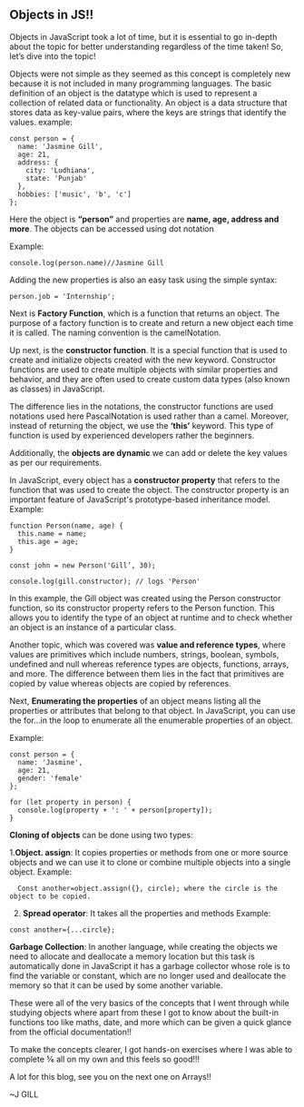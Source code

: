 ## Objects in JS!!
Objects in JavaScript took a lot of time, but it is essential to go in-depth about the topic for better understanding regardless of the time taken! So, let’s dive into the topic!

Objects were not simple as they seemed as this concept is completely new because it is not included in many programming languages. The basic definition of an object is the datatype which is used to represent a collection of related data or functionality. An object is a data structure that stores data as key-value pairs, where the keys are strings that identify the values.
example:
```
const person = {
  name: 'Jasmine Gill',
  age: 21,
  address: {
    city: 'Ludhiana',
    state: 'Punjab'
  },
  hobbies: ['music', 'b', 'c']
};
```
Here the object is **“person”** and properties are **name, age, address and more**. The objects can be accessed using dot notation 

Example:
```
console.log(person.name)//Jasmine Gill
```
Adding the new properties is also an easy task using the simple syntax:
```
person.job = 'Internship';
```
Next is **Factory Function**, which is a function that returns an object. The purpose of a factory function is to create and return a new object each time it is called. The naming convention is the camelNotation. 

Up next, is the **constructor function**. It is a special function that is used to create and initialize objects created with the new keyword. Constructor functions are used to create multiple objects with similar properties and behavior, and they are often used to create custom data types (also known as classes) in JavaScript.

The difference lies in the notations, the constructor functions are used notations used here PascalNotation is used rather than a camel. Moreover, instead of returning the object, we use the **‘this’** keyword. This type of function is used by experienced developers rather the beginners. 

Additionally, the **objects are dynamic** we can add or delete the key values as per our requirements. 

In JavaScript, every object has a **constructor property** that refers to the function that was used to create the object. The constructor property is an important feature of JavaScript's prototype-based inheritance model.
Example:
```
function Person(name, age) {
  this.name = name;
  this.age = age;
}

const john = new Person('Gill’, 30);

console.log(gill.constructor); // logs 'Person'
```
In this example, the Gill object was created using the Person constructor function, so its constructor property refers to the Person function. This allows you to identify the type of an object at runtime and to check whether an object is an instance of a particular class.

Another topic, which was covered was **value and reference types**, where values are primitives which include numbers, strings, boolean, symbols, undefined and null whereas reference types are objects, functions, arrays, and more. The difference between them lies in the fact that primitives are copied by value whereas objects are copied by references. 

Next, **Enumerating the properties** of an object means listing all the properties or attributes that belong to that object. In JavaScript, you can use the for...in the loop to enumerate all the enumerable properties of an object.

Example:
```
const person = {
  name: 'Jasmine',
  age: 21,
  gender: 'female'
};

for (let property in person) {
  console.log(property + ': ' + person[property]);
}
```
**Cloning of objects** can be done using two types:

  1.**Object. assign**: It copies properties or methods from one or more source objects and we can use it to clone or combine multiple objects into a single object. 
	Example:
  ```
    Const another=object.assign({}, circle); where the circle is the object to be copied.
 ```
  2. **Spread operator**: It takes all the properties and methods
 Example: 
 ```
 const another={...circle};
```
**Garbage Collection**: In another language, while creating the objects we need to allocate and deallocate a memory location but this task is automatically done in JavaScript it has a garbage collector whose role is to find the variable or constant, which are no longer used and deallocate the memory so that it can be used by some another variable.

These were all of the very basics of the concepts that I went through while studying objects where apart from these I got to know about the built-in functions too like maths, date, and more which can be given a quick glance from the official documentation!!

To make the concepts clearer, I got hands-on exercises where I was able to complete ⅚ all on my own and this feels so good!!!

A lot for this blog, see you on the next one on Arrays!!

~J GILL

